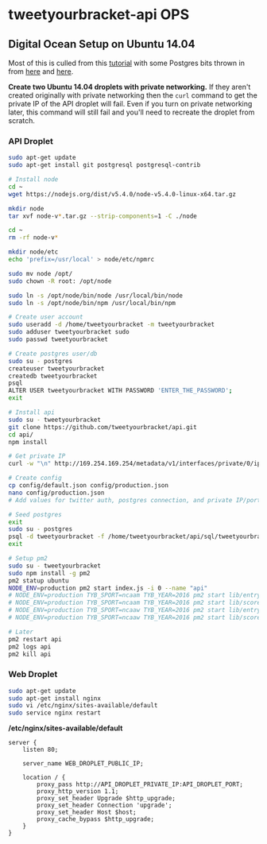 tweetyourbracket-api OPS
=================

## Digital Ocean Setup on Ubuntu 14.04

Most of this is culled from this [tutorial](https://www.digitalocean.com/community/tutorials/how-to-set-up-a-node-js-application-for-production-on-ubuntu-14-04) with some Postgres bits thrown in from [here](https://www.digitalocean.com/community/tutorials/how-to-install-and-use-postgresql-on-ubuntu-14-04) and [here](https://www.digitalocean.com/community/tutorials/how-to-use-roles-and-manage-grant-permissions-in-postgresql-on-a-vps--2).

**Create two Ubuntu 14.04 droplets with private networking.** If they aren't created originally with private networking then the `curl` command to get the private IP of the API droplet will fail. Even if you turn on private networking later, this command will still fail and you'll need to recreate the droplet from scratch.

### API Droplet

```sh
sudo apt-get update
sudo apt-get install git postgresql postgresql-contrib

# Install node
cd ~
wget https://nodejs.org/dist/v5.4.0/node-v5.4.0-linux-x64.tar.gz

mkdir node
tar xvf node-v*.tar.gz --strip-components=1 -C ./node

cd ~
rm -rf node-v*

mkdir node/etc
echo 'prefix=/usr/local' > node/etc/npmrc

sudo mv node /opt/
sudo chown -R root: /opt/node

sudo ln -s /opt/node/bin/node /usr/local/bin/node
sudo ln -s /opt/node/bin/npm /usr/local/bin/npm

# Create user account
sudo useradd -d /home/tweetyourbracket -m tweetyourbracket
sudo adduser tweetyourbracket sudo
sudo passwd tweetyourbracket

# Create postgres user/db
sudo su - postgres
createuser tweetyourbracket
createdb tweetyourbracket
psql
ALTER USER tweetyourbracket WITH PASSWORD 'ENTER_THE_PASSWORD';
exit

# Install api
sudo su - tweetyourbracket
git clone https://github.com/tweetyourbracket/api.git
cd api/
npm install

# Get private IP
curl -w "\n" http://169.254.169.254/metadata/v1/interfaces/private/0/ipv4/address

# Create config
cp config/default.json config/production.json
nano config/production.json
# Add values for twitter auth, postgres connection, and private IP/port

# Seed postgres
exit
sudo su - postgres
psql -d tweetyourbracket -f /home/tweetyourbracket/api/sql/tweetyourbracket.sql
exit

# Setup pm2
sudo su - tweetyourbracket
sudo npm install -g pm2
pm2 statup ubuntu
NODE_ENV=production pm2 start index.js -i 0 --name "api"
# NODE_ENV=production TYB_SPORT=ncaam TYB_YEAR=2016 pm2 start lib/entry.js -i 0 --name "ncaam-entries"
# NODE_ENV=production TYB_SPORT=ncaam TYB_YEAR=2016 pm2 start lib/scores.js -i 0 --name "ncaam-scores"
# NODE_ENV=production TYB_SPORT=ncaaw TYB_YEAR=2016 pm2 start lib/entry.js -i 0 --name "ncaaw-entries"
# NODE_ENV=production TYB_SPORT=ncaaw TYB_YEAR=2016 pm2 start lib/scores.js -i 0 --name "ncaaw-scores"

# Later
pm2 restart api
pm2 logs api
pm2 kill api
```

### Web Droplet

```sh
sudo apt-get update
sudo apt-get install nginx
sudo vi /etc/nginx/sites-available/default
sudo service nginx restart
```

**/etc/nginx/sites-available/default**
```
server {
    listen 80;

    server_name WEB_DROPLET_PUBLIC_IP;

    location / {
        proxy_pass http://API_DROPLET_PRIVATE_IP:API_DROPLET_PORT;
        proxy_http_version 1.1;
        proxy_set_header Upgrade $http_upgrade;
        proxy_set_header Connection 'upgrade';
        proxy_set_header Host $host;
        proxy_cache_bypass $http_upgrade;
    }
}
```
